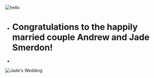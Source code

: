 ![hello](https://media.giphy.com/media/495ysA9jpXN4i1ZV2h/200w.gif)

* # Congratulations to the happily married couple Andrew and Jade Smerdon!
*   
    
![Jade's Wedding](https://s8.postimg.cc/6bnpt3aad/wedding.jpg)
